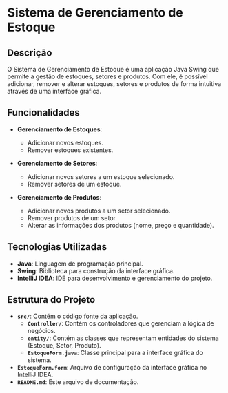 # Sistema de Gerenciamento de Estoque

## Descrição

O Sistema de Gerenciamento de Estoque é uma aplicação Java Swing que permite a gestão de estoques, setores e produtos. Com ele, é possível adicionar, remover e alterar estoques, setores e produtos de forma intuitiva através de uma interface gráfica.

## Funcionalidades

- **Gerenciamento de Estoques**:
  - Adicionar novos estoques.
  - Remover estoques existentes.
  
- **Gerenciamento de Setores**:
  - Adicionar novos setores a um estoque selecionado.
  - Remover setores de um estoque.
  
- **Gerenciamento de Produtos**:
  - Adicionar novos produtos a um setor selecionado.
  - Remover produtos de um setor.
  - Alterar as informações dos produtos (nome, preço e quantidade).

## Tecnologias Utilizadas

- **Java**: Linguagem de programação principal.
- **Swing**: Biblioteca para construção da interface gráfica.
- **IntelliJ IDEA**: IDE para desenvolvimento e gerenciamento do projeto.

## Estrutura do Projeto

- **`src/`**: Contém o código fonte da aplicação.
  - **`Controller/`**: Contém os controladores que gerenciam a lógica de negócios.
  - **`entity/`**: Contém as classes que representam entidades do sistema (Estoque, Setor, Produto).
  - **`EstoqueForm.java`**: Classe principal para a interface gráfica do sistema.
- **`EstoqueForm.form`**: Arquivo de configuração da interface gráfica no IntelliJ IDEA.
- **`README.md`**: Este arquivo de documentação.
